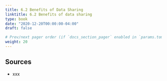 ```yaml
---
title: 6.2 Benefits of Data Sharing
linktitle: 6.2 Benefits of data sharing
type: book
date: "2020-12-20T00:00:00-04:00"
draft: false

# Prev/next pager order (if `docs_section_pager` enabled in `params.toml`)
weight: 20
---
```


## Sources
- xxx